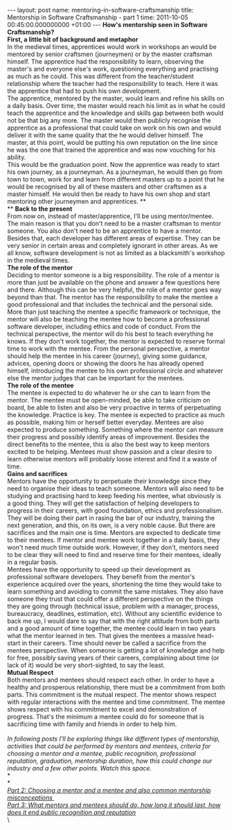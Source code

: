 --- layout: post name: mentoring-in-software-craftsmanship title:
Mentorship in Software Craftsmanship - part 1 time: 2011-10-05
00:45:00.000000000 +01:00 ---
**How's mentorship seen in Software Craftsmanship?**
\
**First, a little bit of background and metaphor** 
\
In the medieval times, apprentices would work in workshops an would be
mentored by senior craftsmen (journeymen) or by the master craftsman
himself. The apprentice had the responsibility to learn, observing the
master's and everyone else's work, questioning everything and practising
as much as he could. This was different from the teacher/student
relationship where the teacher had the responsibility to teach. Here it
was the apprentice that had to push his own development.
\
The apprentice, mentored by the master, would learn and refine his
skills on a daily basis. Over time, the master would reach his limit as
in what he could teach the apprentice and the knowledge and skills gap
between both would not be that big any more. The master would then
publicly recognise the apprentice as a professional that could take on
work on his own and would deliver it with the same quality that the he
would deliver himself. The master, at this point, would be putting his
own reputation on the line since he was the one that trained the
apprentice and was now vouching for his ability. 
\
This would be the graduation point. Now the apprentice was ready to
start his own journey, as a journeyman. As a journeyman, he would then
go from town to town, work for and learn from different masters up to a
point that he would be recognised by all of these masters and other
craftsmen as a master himself. He would then be ready to have his own
shop and start mentoring other journeymen and apprentices.
**\
**
**Back to the present**
\
From now on, instead of master/apprentice, I'll be using mentor/mentee.
The main reason is that you don't need to be a master craftsman to
mentor someone. You also don't need to be an apprentice to have a
mentor. Besides that, each developer has different areas of expertise.
They can be very senior in certain areas and completely ignorant in
other areas. As we all know, software development is not as limited as a
blacksmith's workshop in the medieval times. 
\
**The role of the mentor**
\
Deciding to mentor someone is a big responsibility. The role of a mentor
is more than just be available on the phone and answer a few questions
here and there. Although this can be very helpful, the role of a mentor
goes way beyond than that. The mentor has the responsibility to make the
mentee a good professional and that includes the technical and the
personal side. More than just teaching the mentee a specific framework
or technique, the mentor will also be teaching the mentee how to become
a professional software developer, including ethics and code of conduct.
From the technical perspective, the mentor will do his best to teach
everything he knows. If they don't work together, the mentor is expected
to reserve formal time to work with the mentee. From the personal
perspective, a mentor should help the mentee in his career (journey),
giving some guidance, advices, opening doors or showing the doors he has
already opened himself, introducing the mentee to his own professional
circle and whatever else the mentor judges that can be important for the
mentees.    
\
**The role of the mentee**
\
The mentee is expected to do whatever he or she can to learn from the
mentor. The mentee must be open-minded, be able to take criticism on
board, be able to listen and also be very proactive in terms of
perpetuating the knowledge. Practice is key. The mentee is expected to
practice as much as possible, making him or herself better everyday.
Mentees are also expected to produce something. Something where the
mentor can measure their progress and possibly identify areas of
improvement. Besides the direct benefits to the mentee, this is also the
best way to keep mentors excited to be helping. Mentees must show
passion and a clear desire to learn otherwise mentors will probably
loose interest and find it a waste of time.  
\
**Gains and sacrifices**
\
Mentors have the opportunity to perpetuate their knowledge since they
need to organise their ideas to teach someone. Mentors will also need to
be studying and practising hard to keep feeding his mentee, what
obviously is a good thing. They will get the satisfaction of helping
developers to progress in their careers, with good foundation, ethics
and professionalism. They will be doing their part in rasing the bar of
our industry, training the next generation, and this, on its own, is a
very noble cause. But there are sacrifices and the main one is time.
Mentors are expected to dedicate time to their mentees. If mentor and
mentee work together in a daily basis, they won't need much time outside
work. However, if they don't, mentors need to be clear they will need to
find and reserve time for their mentees, ideally in a regular basis.
\
Mentees have the opportunity to speed up their development as
professional software developers. They benefit from the mentor's
experience acquired over the years, shortening the time they would take
to learn something and avoiding to commit the same mistakes. They also
have someone they trust that could offer a different perspective on the
things they are going through (technical issue, problem with a manager,
process, bureaucracy, deadlines, estimation, etc). Without any
scientific evidence to back me up, I would dare to say that with the
right attitude from both parts and a good amount of time together, the
mentee could learn in two years what the mentor learned in ten. That
gives the mentees a massive head-start in their careers. Time should
never be called a sacrifice from the mentees perspective. When someone
is getting a lot of knowledge and help for free, possibly saving years
of their careers, complaining about time (or lack of it) would be very
short-sighted, to say the least. 
\
**Mutual Respect**
\
Both mentors and mentees should respect each other. In order to have a
healthy and prosperous relationship, there must be a commitment from
both parts. This commitment is the mutual respect. The mentor shows
respect with regular interactions with the mentee and time
commitment. The mentee shows respect with his commitment to excel and
demonstration of progress. That's the minimum a mentee could do for
someone that is sacrificing time with family and friends in order to
help him. 
\
\
*In following posts I'll be exploring things like different types of
mentorship, activities that could be performed by mentors and mentees,
criteria for choosing a mentor and a mentee, public recognition,
professional reputation, graduation, mentorship duration, how this could
change our industry and a few other points. Watch this space.*\
*\
*\
*[Part 2: Choosing a mentor and a mentee and also common mentorship
misconceptions ](http://craftedsw.blogspot.com/2011/10/mentoring-in-software-craftsmanship_09.html)*\
*[Part 3: What mentors and mentees should do, how long it should last,
how does it end public recognition and
reputation](http://craftedsw.blogspot.com/2011/10/mentorship-in-software-craftsmanship.html)*
\
\
